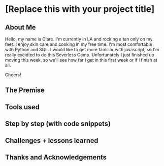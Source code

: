 # [Replace this with your project title]

## About Me
Hello, my name is Clare. I'm currently in LA and rocking a tan only on my feet. 
I enjoy skin care and cooking in my free time. I'm most comfortable with Python
and SQL. I would like to get more familiar with javascript, so I'm really excidted
to do this Severless Camp. Unfortunately I just finished up moving this week, so 
we'll see how far I get in this first week or if I finish at all.

Cheers!
## The Premise

## Tools used

## Step by step (with code snippets)

## Challenges + lessons learned

## Thanks and Acknowledgements

